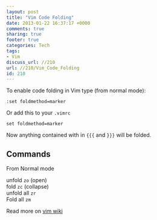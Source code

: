 ```yaml
---
layout: post
title: "Vim Code Folding"
date: 2013-01-22 16:37:17 +0000 
comments: true
sharing: true
footer: true
categories: Tech
tags:
- Vim
discuss_url: //210
url: //210/Vim_Code_Folding
id: 210
---
```

To enable code folding in Vim type (from normal mode):

    :set foldmethod=marker
   
Or add this to your `.vimrc`

    set foldmethod=marker

Now anything contained with in `{{{` and `}}}` will be folded.

Commands
--

From Normal mode

unfold `zo` (open)  
fold  `zc` (collapse)  
unfold all `zr`  
Fold all `zm`  

Read more on [vim wiki][]

[vim wiki]: http://vim.wikia.com/wiki/Folding
